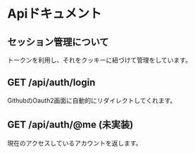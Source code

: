 # Apiドキュメント

## セッション管理について

トークンを利用し、それをクッキーに紐づけて管理をしています。

## GET /api/auth/login

GithubのOauth2画面に自動的にリダイレクトしてくれます。

## GET /api/auth/@me (未実装)

現在のアクセスしているアカウントを返します。
